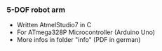 ### 5-DOF robot arm
- Written AtmelStudio7 in C  
- For ATmega328P Microcontroller (Arduino Uno)  
- More infos in folder "info" (PDF in german)